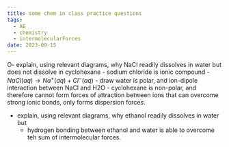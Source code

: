 ```yaml
---
title: some chem in class practice questions
tags:
  - AE
  - chemistry
  - intermolecularForces
date: 2023-09-15
---
```

O- explain, using relevant diagrams, why NaCl readily dissolves in water but does not dissolve in cyclohexane
	- sodium chloride is ionic compound
	- $NaCl(aq)\to Na^+(aq)+Cl^-(aq)$
	- draw water is polar, and ion-dipole interaction between NaCl and H2O
	- cyclohexane is non-polar, and therefore cannot form forces of attraction between ions that can overcome strong ionic bonds, only forms dispersion forces.
- explain, using relevant diagrams, why ethanol readily dissolves in water but
	- hydrogen bonding between ethanol and water is able to overcome teh sum of intermolecular forces.